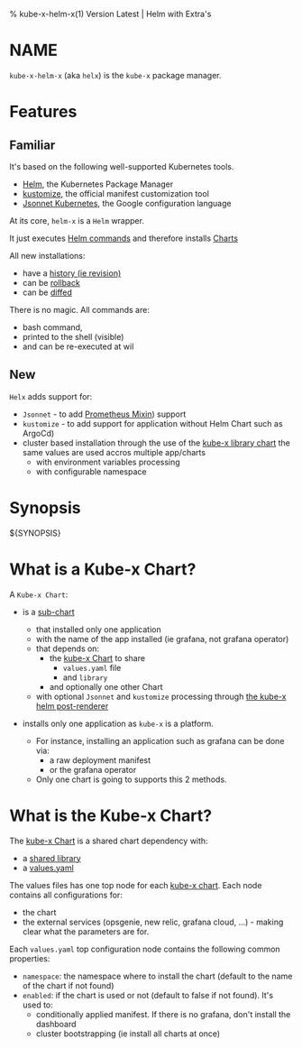 % kube-x-helm-x(1) Version Latest | Helm with Extra's
# NAME

`kube-x-helm-x` (aka `helx`) is the `kube-x` package manager.


# Features

## Familiar

It's based on the following well-supported Kubernetes tools.
* [Helm](https://helm.sh/), the Kubernetes Package Manager
* [kustomize](https://github.com/kubernetes-sigs/kustomize), the official manifest customization tool 
* [Jsonnet Kubernetes](https://jsonnet.org/articles/kubernetes.html), the Google configuration language

At its core, `helm-x` is a `Helm` wrapper.

It just executes [Helm commands](https://helm.sh/docs/helm/helm/) and therefore installs [Charts](https://helm.sh/docs/topics/charts/)

All new installations:
* have a [history (ie revision)](https://helm.sh/docs/helm/helm_history/)
* can be [rollback](https://helm.sh/docs/helm/helm_rollback/)
* can be [diffed](https://github.com/databus23/helm-diff)

There is no magic. All commands are:
* bash command, 
* printed to the shell (visible)
* and can be re-executed at wil

## New

`Helx` adds support for:
* `Jsonnet` - to add [Prometheus Mixin](https://monitoring.mixins.dev/)) support
* `kustomize` - to add support for application without Helm Chart such as ArgoCd)
* cluster based installation through the use of the [kube-x library chart](../../resources/charts/kube-x/) the same values are used accros multiple app/charts
  * with environment variables processing
  * with configurable namespace


# Synopsis

${SYNOPSIS}


# What is a Kube-x Chart?

A `Kube-x Chart`:
* is a [sub-chart](https://helm.sh/docs/chart_template_guide/subcharts_and_globals/)
  * that installed only one application 
  * with the name of the app installed (ie grafana, not grafana operator) 
  * that depends on:
    * the [kube-x Chart](../../resources/charts/kube-x/README.md) to share
      * `values.yaml` file 
      * and `library` 
    * and optionally one other Chart
  * with optional `Jsonnet` and `kustomize` processing through [the kube-x helm post-renderer](kube-x-helm-post-renderer.md)
    
* installs only one application as `kube-x` is a platform. 
  * For instance, installing an application such as grafana can be done via:
    * a raw deployment manifest
    * or the grafana operator
  * Only one chart is going to supports this 2 methods. 

# What is the Kube-x Chart?

The [kube-x Chart](../../resources/charts/kube-x/README.md) is a shared chart dependency with:
* a [shared library](../../resources/charts/kube-x/templates/_helpers.tpl)
* a [values.yaml](../../resources/charts/kube-x/values.yaml)

The values files has one top node for each [kube-x chart](#what-is-a-kube-x-chart).
Each node contains all configurations for:
  * the chart 
  * the external services (opsgenie, new relic, grafana cloud, ...) - making clear what the parameters are for.

Each `values.yaml` top configuration node contains the following common properties:
  * `namespace`: the namespace where to install the chart (default to the name of the chart if not found)
  * `enabled`: if the chart is used or not (default to false if not found). It's used to:
    * conditionally applied manifest. If there is no grafana, don't install the dashboard
    * cluster bootstrapping (ie install all charts at once)


